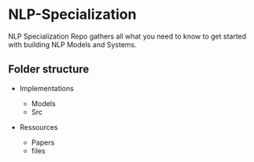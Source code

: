 # NLP-Specialization
NLP Specialization Repo gathers all what you need to know to get started with building NLP Models and Systems.

## Folder structure

- Implementations
    - Models
    - Src

- Ressources
    - Papers
    - files
    

